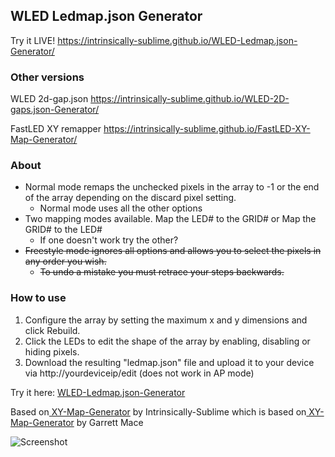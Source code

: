 ## WLED Ledmap.json Generator

Try it LIVE! https://intrinsically-sublime.github.io/WLED-Ledmap.json-Generator/

### Other versions
WLED 2d-gap.json https://intrinsically-sublime.github.io/WLED-2D-gaps.json-Generator/

FastLED XY remapper https://intrinsically-sublime.github.io/FastLED-XY-Map-Generator/

### About
* Normal mode remaps the unchecked pixels in the array to -1 or the end of the array depending on the discard pixel setting.
  * Normal mode uses all the other options
* Two mapping modes available. Map the LED# to the GRID# or Map the GRID# to the LED#
  * If one doesn't work try the other?
* ~~Freestyle mode ignores all options and allows you to select the pixels in any order you wish.~~
  * ~~To undo a mistake you must retrace your steps backwards.~~

### How to use

<ol>
  <li>Configure the array by setting the maximum x and y dimensions and click Rebuild.<br>
  <li>Click the LEDs to edit the shape of the array by enabling, disabling or hiding pixels.<br>
  <li>Download the resulting "ledmap.json" file and upload it to your device via http://yourdeviceip/edit (does not work in AP mode)<br>
</ol>

Try it here: <a href="https://intrinsically-sublime.github.io/WLED-Ledmap.json-Generator/">WLED-Ledmap.json-Generator<br></a>


Based on<a href="https://github.com/Intrinsically-Sublime/FastLED-XY-Map-Generator"> XY-Map-Generator</a> by Intrinsically-Sublime
which is based on<a href="https://github.com/macetech/FastLED-XY-Map-Generator"> XY-Map-Generator</a> by Garrett Mace

![Screenshot](https://github.com/Intrinsically-Sublime/WLED-Ledmap.json-Generator/blob/main/wled-ledmap-generator_screenshot.png)
